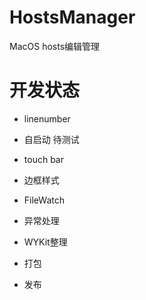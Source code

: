 # HostsManager
MacOS hosts编辑管理

# 开发状态

* linenumber
* 自启动  待测试
* touch bar
* 边框样式

* FileWatch
* 异常处理
* WYKit整理

* 打包
* 发布
